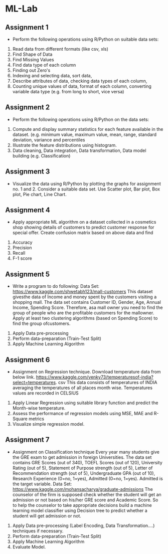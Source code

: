 # ML-Lab
## Assignment 1 
* Perform the following operations using R/Python on suitable data sets:
1. Read data from different formats (like csv, xls)
2. Find Shape of Data
3. Find Missing Values
4. Find data type of each column
5. Finding out Zero's
6. Indexing and selecting data, sort data,
7. Describe attributes of data, checking data types of each column,
8. Counting unique values of data, format of each column, converting variable
data type (e.g. from long to short, vice versa)

## Assignment 2
* Perform the following operations using R/Python on the data sets:
1. Compute and display summary statistics for each feature available in the dataset.
(e.g. minimum value, maximum value, mean, range, standard deviation, variance
and percentiles
2. Illustrate the feature distributions using histogram.
3. Data cleaning, Data integration, Data transformation, Data model building (e.g.
Classification)

## Assignment 3
* Visualize the data using R/Python by plotting the graphs for assignment no. 1 and 2.
Consider a suitable data set. Use Scatter plot, Bar plot, Box plot, Pie chart, Line
Chart.

## Assignment 4
* Apply appropriate ML algorithm on a dataset collected in a cosmetics shop showing
details of customers to predict customer response for special offer. Create confusion
matrix based on above data and find
1. Accuracy
2. Precision
3. Recall
4. F-1 score

## Assignment 5
* Write a program to do following: Data Set:
https://www.kaggle.com/shwetabh123/mall-customers This dataset givesthe
data of Income and money spent by the customers visiting a shopping mall.
The data set contains Customer ID, Gender, Age, Annual Income, Spending
Score. Therefore, asa mall owner you need to find the group of people who
are the profitable customers for the mallowner. Apply at least two clustering
algorithms (based on Spending Score) to find the group ofcustomers.
1. Apply Data pre-processing
2. Perform data-preparation (Train-Test Split)
3. Apply Machine Learning Algorithm

## Assignment 6
* Assignment on Regression technique. Download temperature data from below
link.
https://www.kaggle.com/venky73/temperaturesof-india?select=temperatures.
csv This data consists of temperatures of INDIA averaging the temperatures
of all places month wise. Temperatures values are recorded in CELSIUS
1. Apply Linear Regression using suitable library function and predict the
Month-wise temperature.
2. Assess the performance of regression models using MSE, MAE and R-Square
metrics
3. Visualize simple regression model.

## Assignment 7
* Assignment on Classification technique Every year many students give the GRE
exam to get admission in foreign Universities. The data set contains GRE
Scores (out of 340), TOEFL Scores (out of 120), University Rating (out of
5), Statement of Purpose strength (out of 5), Letter of Recommendation
strength (out of 5), Undergraduate GPA (out of 10), Research Experience
(0=no, 1=yes), Admitted (0=no, 1=yes). Admitted is the target variable. Data
Set: https://www.kaggle.com/mohansacharya/graduate-admissions The
counselor of the firm is supposed check whether the student will get an
admission or not based on his/her GRE score and Academic Score. So to
help the counselor to take appropriate decisions build a machine learning
model classifier using Decision tree to predict whether a student will get
admission or not.
1. Apply Data pre-processing (Label Encoding, Data Transformation....)
techniques if necessary.
2. Perform data-preparation (Train-Test Split)
3. Apply Machine Learning Algorithm
4. Evaluate Model.
